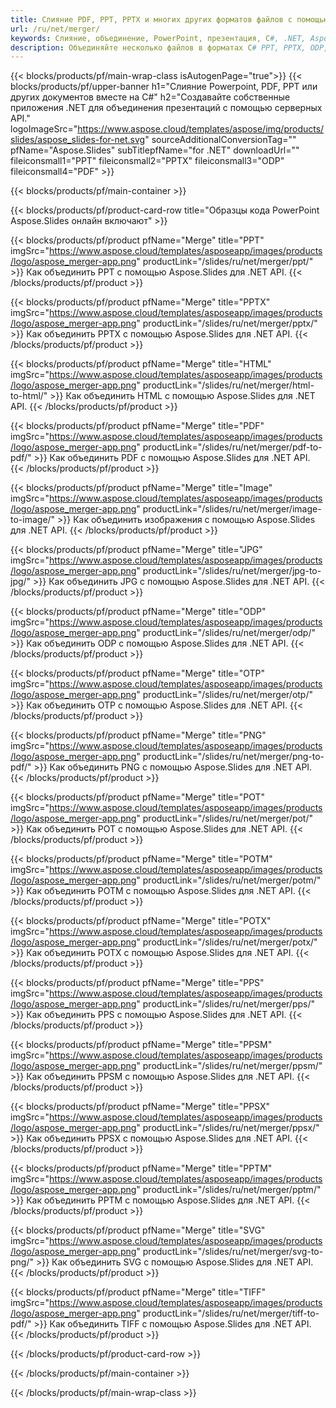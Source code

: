 ```yaml
---
title: Слияние PDF, PPT, PPTX и многих других форматов файлов с помощью C#
url: /ru/net/merger/
keywords: Слияние, объединение, PowerPoint, презентация, C#, .NET, Aspose
description: Объединяйте несколько файлов в форматах C# PPT, PPTX, ODP, PDF, PNG, JPG и многих других.
---
```


{{< blocks/products/pf/main-wrap-class isAutogenPage="true">}}
{{< blocks/products/pf/upper-banner h1="Слияние Powerpoint, PDF, PPT или других документов вместе на C#" h2="Создавайте собственные приложения .NET для объединения презентаций с помощью серверных API." logoImageSrc="https://www.aspose.cloud/templates/aspose/img/products/slides/aspose_slides-for-net.svg" sourceAdditionalConversionTag="" pfName="Aspose.Slides" subTitlepfName="for .NET" downloadUrl="" fileiconsmall1="PPT" fileiconsmall2="PPTX" fileiconsmall3="ODP" fileiconsmall4="PDF" >}}

{{< blocks/products/pf/main-container >}}

{{< blocks/products/pf/product-card-row title="Образцы кода PowerPoint Aspose.Slides онлайн включают" >}}

{{< blocks/products/pf/product pfName="Merge" title="PPT" imgSrc="https://www.aspose.cloud/templates/asposeapp/images/products/logo/aspose_merger-app.png" productLink="/slides/ru/net/merger/ppt/" >}}
Как объединить PPT с помощью Aspose.Slides для .NET API.
{{< /blocks/products/pf/product >}}

{{< blocks/products/pf/product pfName="Merge" title="PPTX" imgSrc="https://www.aspose.cloud/templates/asposeapp/images/products/logo/aspose_merger-app.png" productLink="/slides/ru/net/merger/pptx/" >}}
Как объединить PPTX с помощью Aspose.Slides для .NET API.
{{< /blocks/products/pf/product >}}

{{< blocks/products/pf/product pfName="Merge" title="HTML" imgSrc="https://www.aspose.cloud/templates/asposeapp/images/products/logo/aspose_merger-app.png" productLink="/slides/ru/net/merger/html-to-html/" >}}
Как объединить HTML с помощью Aspose.Slides для .NET API.
{{< /blocks/products/pf/product >}}

{{< blocks/products/pf/product pfName="Merge" title="PDF" imgSrc="https://www.aspose.cloud/templates/asposeapp/images/products/logo/aspose_merger-app.png" productLink="/slides/ru/net/merger/pdf-to-pdf/" >}}
Как объединить PDF с помощью Aspose.Slides для .NET API.
{{< /blocks/products/pf/product >}}

{{< blocks/products/pf/product pfName="Merge" title="Image" imgSrc="https://www.aspose.cloud/templates/asposeapp/images/products/logo/aspose_merger-app.png" productLink="/slides/ru/net/merger/image-to-image/" >}}
Как объединить изображения с помощью Aspose.Slides для .NET API.
{{< /blocks/products/pf/product >}}

{{< blocks/products/pf/product pfName="Merge" title="JPG" imgSrc="https://www.aspose.cloud/templates/asposeapp/images/products/logo/aspose_merger-app.png" productLink="/slides/ru/net/merger/jpg-to-jpg/" >}}
Как объединить JPG с помощью Aspose.Slides для .NET API.
{{< /blocks/products/pf/product >}}

{{< blocks/products/pf/product pfName="Merge" title="ODP" imgSrc="https://www.aspose.cloud/templates/asposeapp/images/products/logo/aspose_merger-app.png" productLink="/slides/ru/net/merger/odp/" >}}
Как объединить ODP с помощью Aspose.Slides для .NET API.
{{< /blocks/products/pf/product >}}

{{< blocks/products/pf/product pfName="Merge" title="OTP" imgSrc="https://www.aspose.cloud/templates/asposeapp/images/products/logo/aspose_merger-app.png" productLink="/slides/ru/net/merger/otp/" >}}
Как объединить OTP с помощью Aspose.Slides для .NET API.
{{< /blocks/products/pf/product >}}

{{< blocks/products/pf/product pfName="Merge" title="PNG" imgSrc="https://www.aspose.cloud/templates/asposeapp/images/products/logo/aspose_merger-app.png" productLink="/slides/ru/net/merger/png-to-pdf/" >}}
Как объединить PNG с помощью Aspose.Slides для .NET API.
{{< /blocks/products/pf/product >}}

{{< blocks/products/pf/product pfName="Merge" title="POT" imgSrc="https://www.aspose.cloud/templates/asposeapp/images/products/logo/aspose_merger-app.png" productLink="/slides/ru/net/merger/pot/" >}}
Как объединить POT с помощью Aspose.Slides для .NET API.
{{< /blocks/products/pf/product >}}

{{< blocks/products/pf/product pfName="Merge" title="POTM" imgSrc="https://www.aspose.cloud/templates/asposeapp/images/products/logo/aspose_merger-app.png" productLink="/slides/ru/net/merger/potm/" >}}
Как объединить POTM с помощью Aspose.Slides для .NET API.
{{< /blocks/products/pf/product >}}

{{< blocks/products/pf/product pfName="Merge" title="POTX" imgSrc="https://www.aspose.cloud/templates/asposeapp/images/products/logo/aspose_merger-app.png" productLink="/slides/ru/net/merger/potx/" >}}
Как объединить POTX с помощью Aspose.Slides для .NET API.
{{< /blocks/products/pf/product >}}

{{< blocks/products/pf/product pfName="Merge" title="PPS" imgSrc="https://www.aspose.cloud/templates/asposeapp/images/products/logo/aspose_merger-app.png" productLink="/slides/ru/net/merger/pps/" >}}
Как объединить PPS с помощью Aspose.Slides для .NET API.
{{< /blocks/products/pf/product >}}

{{< blocks/products/pf/product pfName="Merge" title="PPSM" imgSrc="https://www.aspose.cloud/templates/asposeapp/images/products/logo/aspose_merger-app.png" productLink="/slides/ru/net/merger/ppsm/" >}}
Как объединить PPSM с помощью Aspose.Slides для .NET API.
{{< /blocks/products/pf/product >}}

{{< blocks/products/pf/product pfName="Merge" title="PPSX" imgSrc="https://www.aspose.cloud/templates/asposeapp/images/products/logo/aspose_merger-app.png" productLink="/slides/ru/net/merger/ppsx/" >}}
Как объединить PPSX с помощью Aspose.Slides для .NET API.
{{< /blocks/products/pf/product >}}

{{< blocks/products/pf/product pfName="Merge" title="PPTM" imgSrc="https://www.aspose.cloud/templates/asposeapp/images/products/logo/aspose_merger-app.png" productLink="/slides/ru/net/merger/pptm/" >}}
Как объединить PPTM с помощью Aspose.Slides для .NET API.
{{< /blocks/products/pf/product >}}

{{< blocks/products/pf/product pfName="Merge" title="SVG" imgSrc="https://www.aspose.cloud/templates/asposeapp/images/products/logo/aspose_merger-app.png" productLink="/slides/ru/net/merger/svg-to-png/" >}}
Как объединить SVG с помощью Aspose.Slides для .NET API.
{{< /blocks/products/pf/product >}}

{{< blocks/products/pf/product pfName="Merge" title="TIFF" imgSrc="https://www.aspose.cloud/templates/asposeapp/images/products/logo/aspose_merger-app.png" productLink="/slides/ru/net/merger/tiff-to-pdf/" >}}
Как объединить TIFF с помощью Aspose.Slides для .NET API.
{{< /blocks/products/pf/product >}}


{{< /blocks/products/pf/product-card-row >}}

{{< /blocks/products/pf/main-container >}}
    
{{< /blocks/products/pf/main-wrap-class >}}